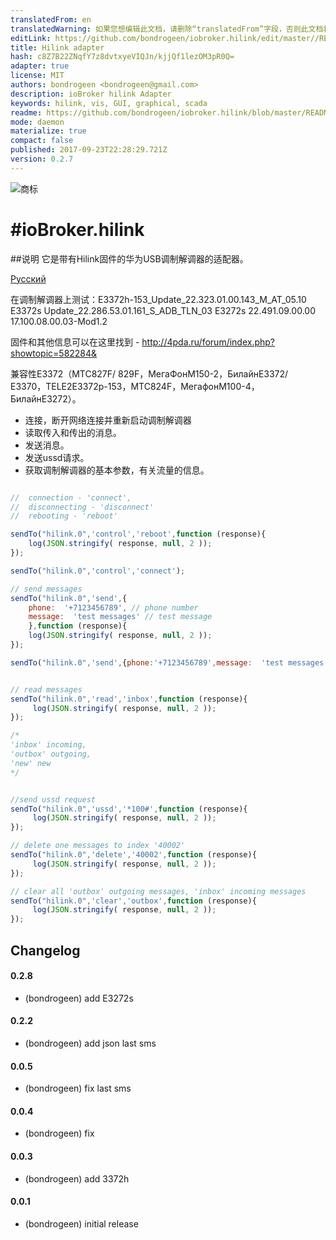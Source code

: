 ```yaml
---
translatedFrom: en
translatedWarning: 如果您想编辑此文档，请删除“translatedFrom”字段，否则此文档将再次自动翻译
editLink: https://github.com/bondrogeen/iobroker.hilink/edit/master//README.md
title: Hilink adapter
hash: c8Z7B22ZNqfY7z8dvtxyeVIQJn/kjjQf1lezOM3pR0Q=
adapter: true
license: MIT
authors: bondrogeen <bondrogeen@gmail.com>
description: ioBroker hilink Adapter
keywords: hilink, vis, GUI, graphical, scada
readme: https://github.com/bondrogeen/iobroker.hilink/blob/master/README.md
mode: daemon
materialize: true
compact: false
published: 2017-09-23T22:28:29.721Z
version: 0.2.7
---
```

![商标](zh-cn/adapterref/iobroker.hilink/../../../en/adapterref/iobroker.hilink/admin/hilink.png)

#ioBroker.hilink
=================

##说明
它是带有Hilink固件的华为USB调制解调器的适配器。

[Русский](https://github.com/bondrogeen/iobroker.hilink/blob/master/docs/ru/README.md)

在调制解调器上测试：E3372h-153_Update_22.323.01.00.143_M_AT_05.10 E3372s Update_22.286.53.01.161_S_ADB_TLN_03 E3272s 22.491.09.00.00 17.100.08.00.03-Mod1.2

固件和其他信息可以在这里找到 -  http://4pda.ru/forum/index.php?showtopic=582284&

兼容性E3372（МТС827F/ 829F，МегаФонM150-2，БилайнE3372/ E3370，TELE2E3372р-153，МТС824F，МегафонM100-4，БилайнE3272）。

 - 连接，断开网络连接并重新启动调制解调器
 - 读取传入和传出的消息。
 - 发送消息。
 - 发送ussd请求。
 - 获取调制解调器的基本参数，有关流量的信息。

```javascript

//  connection - 'connect',
//  disconnecting - 'disconnect'
//  rebooting - 'reboot'

sendTo("hilink.0",'control','reboot',function (response){
    log(JSON.stringify( response, null, 2 ));
});

sendTo("hilink.0",'control','connect');

// send messages
sendTo("hilink.0",'send',{
    phone:  '+7123456789', // phone number
    message:  'test messages' // test message
    },function (response){
    log(JSON.stringify( response, null, 2 ));
});

sendTo("hilink.0",'send',{phone:'+7123456789',message:  'test messages'});


// read messages
sendTo("hilink.0",'read','inbox',function (response){
     log(JSON.stringify( response, null, 2 ));
});

/*
'inbox' incoming,
'outbox' outgoing,
'new' new
*/


//send ussd request
sendTo("hilink.0",'ussd','*100#',function (response){
     log(JSON.stringify( response, null, 2 ));
});

// delete one messages to index '40002'
sendTo("hilink.0",'delete','40002',function (response){
     log(JSON.stringify( response, null, 2 ));
});

// clear all 'outbox' outgoing messages, 'inbox' incoming messages
sendTo("hilink.0",'clear','outbox',function (response){
     log(JSON.stringify( response, null, 2 ));
});

```

## Changelog

#### 0.2.8
* (bondrogeen) add E3272s

#### 0.2.2
* (bondrogeen) add json last sms

#### 0.0.5
* (bondrogeen) fix last sms

#### 0.0.4
* (bondrogeen) fix

#### 0.0.3
* (bondrogeen) add 3372h

#### 0.0.1
* (bondrogeen) initial release